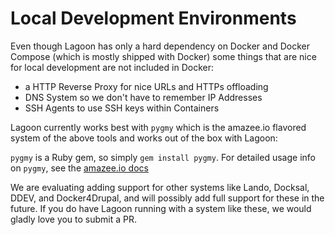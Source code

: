 # Local Development Environments

Even though Lagoon has only a hard dependency on Docker and Docker Compose (which is mostly shipped with Docker) some things that are nice for local development are not included in Docker:

- a HTTP Reverse Proxy for nice URLs and HTTPs offloading
- DNS System so we don't have to remember IP Addresses
- SSH Agents to use SSH keys within Containers

Lagoon currently works best with `pygmy` which is the amazee.io flavored system of the above tools and works out of the box with Lagoon:

`pygmy` is a Ruby gem, so simply `gem install pygmy`. For detailed usage info on `pygmy`, see the [amazee.io docs](https://docs.amazee.io/local_docker_development/pygmy.html)

We are evaluating adding support for other systems like Lando, Docksal, DDEV, and Docker4Drupal, and will possibly add full support for these in the future. If you do have Lagoon running with a system like these, we would gladly love you to submit a PR.
